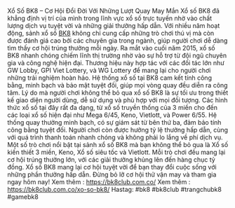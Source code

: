 Xổ Số BK8 – Cơ Hội Đổi Đời Với Những Lượt Quay May Mắn
Xổ số BK8 đã khẳng định vị trí của mình trong lĩnh vực xổ số trực tuyến nhờ vào chất lượng dịch vụ tuyệt vời và những giải thưởng hấp dẫn. Với nhiều năm hoạt động, sảnh xổ số [BK8](https://bk8club.com.co/) không chỉ cung cấp những trò chơi thú vị mà còn được đánh giá cao bởi các chuyên gia trong ngành, giúp người chơi dễ dàng tìm thấy cơ hội trúng thưởng mỗi ngày.
Ra mắt vào cuối năm 2015, xổ số BK8 nhanh chóng chiếm lĩnh thị trường nhờ vào sự hỗ trợ từ đội ngũ chuyên gia và công nghệ hiện đại. Thương hiệu này hợp tác với các đối tác lớn như GW Lobby, GPI Viet Lottery, và WG Lottery để mang lại cho người chơi những trải nghiệm hoàn hảo. Hệ thống xổ số tại BK8 cam kết tính công bằng, minh bạch và bảo mật tuyệt đối, giúp mọi vòng quay đều diễn ra công tâm.
Lý do mà người chơi không thể bỏ qua xổ số BK8 là sự tối ưu trong thiết kế giao diện người dùng, dễ sử dụng và phù hợp với mọi đối tượng. Các hình thức xổ số tại đây rất đa dạng, từ xổ số truyền thống của 3 miền cho đến các loại xổ số hiện đại như Mega 6/45, Keno, Vietlott, và Power 6/55. Hệ thống quay thưởng minh bạch, có sự giám sát từ bên thứ ba, đảm bảo tính công bằng tuyệt đối. Người chơi còn được hưởng tỷ lệ thưởng hấp dẫn, cùng với quá trình thanh toán nhanh chóng và không phải lo lắng về phí dịch vụ.
Một số trò chơi nổi bật tại sảnh xổ số BK8 mà bạn không thể bỏ qua là Xổ số kiến thiết 3 miền, Keno, Xổ số siêu tốc và Vietlott. Mỗi trò chơi đều mang lại cơ hội trúng thưởng lớn, với các giải thưởng khủng lên đến hàng chục tỷ đồng. Xổ số BK8 mang lại cơ hội tuyệt vời để bạn thay đổi cuộc sống với những phần thưởng hấp dẫn. Đừng bỏ lỡ cơ hội thử vận may và tham gia ngay hôm nay!
Xem thêm : https://bk8club.com.co/
Xem thêm : https://bk8club.com.co/xo-so-bk8/
Hastag: #bk8 #bk8club #trangchubk8 #gamebk8
